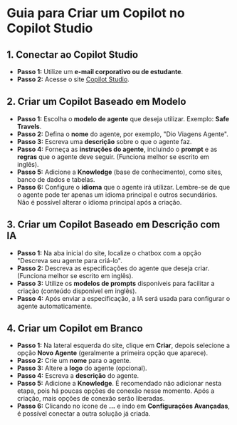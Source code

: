 # Guia para Criar um Copilot no Copilot Studio

## 1. Conectar ao Copilot Studio
- **Passo 1:** Utilize um **e-mail corporativo ou de estudante**.
- **Passo 2:** Acesse o site [Copilot Studio](https://copilotstudio.microsoft.com/).

## 2. Criar um Copilot Baseado em Modelo
- **Passo 1:** Escolha o **modelo de agente** que deseja utilizar. Exemplo: **Safe Travels**.
- **Passo 2:** Defina o **nome** do agente, por exemplo, "Dio Viagens Agente".
- **Passo 3:** Escreva uma **descrição** sobre o que o agente faz.
- **Passo 4:** Forneça as **instruções do agente**, incluindo o **prompt** e as **regras** que o agente deve seguir. (Funciona melhor se escrito em inglês).
- **Passo 5:** Adicione a **Knowledge** (base de conhecimento), como sites, banco de dados e tabelas.
- **Passo 6:** Configure o **idioma** que o agente irá utilizar. Lembre-se de que o agente pode ter apenas um idioma principal e outros secundários. Não é possível alterar o idioma principal após a criação.

## 3. Criar um Copilot Baseado em Descrição com IA
- **Passo 1:** Na aba inicial do site, localize o chatbox com a opção "Descreva seu agente para criá-lo".
- **Passo 2:** Descreva as especificações do agente que deseja criar. (Funciona melhor se escrito em inglês).
- **Passo 3:** Utilize os **modelos de prompts** disponíveis para facilitar a criação (conteúdo disponível em inglês).
- **Passo 4:** Após enviar a especificação, a IA será usada para configurar o agente automaticamente.

## 4. Criar um Copilot em Branco
- **Passo 1:** Na lateral esquerda do site, clique em **Criar**, depois selecione a opção **Novo Agente** (geralmente a primeira opção que aparece).
- **Passo 2:** Crie um **nome** para o agente.
- **Passo 3:** Altere a **logo** do agente (opcional).
- **Passo 4:** Escreva a **descrição** do agente.
- **Passo 5:** Adicione a **Knowledge**. É recomendado não adicionar nesta etapa, pois há poucas opções de conexão nesse momento. Após a criação, mais opções de conexão serão liberadas.
- **Passo 6:** Clicando no ícone de **...** e indo em **Configurações Avançadas**, é possível conectar a outra solução já criada.
